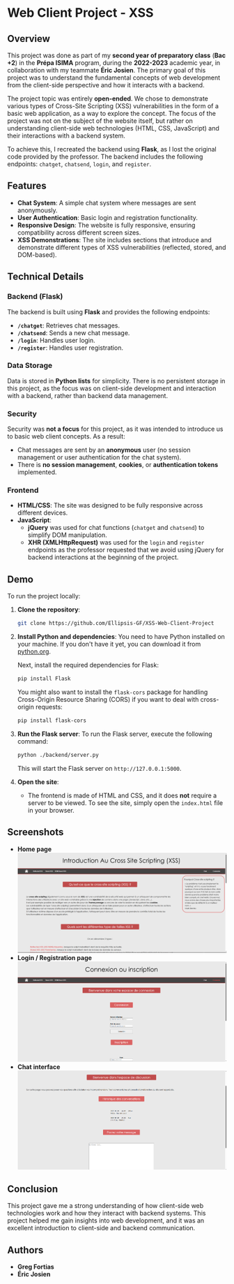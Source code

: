 # Web Client Project - XSS

## Overview

This project was done as part of my **second year of preparatory class** (**Bac +2**) in the **Prépa ISIMA** program, during the **2022-2023** academic year, in collaboration with my teammate **Éric Josien**. The primary goal of this project was to understand the fundamental concepts of web development from the client-side perspective and how it interacts with a backend.

The project topic was entirely **open-ended**. We chose to demonstrate various types of Cross-Site Scripting (XSS) vulnerabilities in the form of a basic web application, as a way to explore the concept. The focus of the project was not on the subject of the website itself, but rather on understanding client-side web technologies (HTML, CSS, JavaScript) and their interactions with a backend system.

To achieve this, I recreated the backend using **Flask**, as I lost the original code provided by the professor. The backend includes the following endpoints: `chatget`, `chatsend`, `login`, and `register`.

## Features

- **Chat System**: A simple chat system where messages are sent anonymously.
- **User Authentication**: Basic login and registration functionality.
- **Responsive Design**: The website is fully responsive, ensuring compatibility across different screen sizes.
- **XSS Demonstrations**: The site includes sections that introduce and demonstrate different types of XSS vulnerabilities (reflected, stored, and DOM-based).

## Technical Details

### Backend (Flask)

The backend is built using **Flask** and provides the following endpoints:

- **`/chatget`**: Retrieves chat messages.
- **`/chatsend`**: Sends a new chat message.
- **`/login`**: Handles user login.
- **`/register`**: Handles user registration.

### Data Storage

Data is stored in **Python lists** for simplicity. There is no persistent storage in this project, as the focus was on client-side development and interaction with a backend, rather than backend data management.

### Security

Security was **not a focus** for this project, as it was intended to introduce us to basic web client concepts. As a result:
- Chat messages are sent by an **anonymous** user (no session management or user authentication for the chat system).
- There is **no session management**, **cookies**, or **authentication tokens** implemented.

### Frontend

- **HTML/CSS**: The site was designed to be fully responsive across different devices.
- **JavaScript**: 
  - **jQuery** was used for chat functions (`chatget` and `chatsend`) to simplify DOM manipulation.
  - **XHR (XMLHttpRequest)** was used for the `login` and `register` endpoints as the professor requested that we avoid using jQuery for backend interactions at the beginning of the project.

## Demo

To run the project locally:

1. **Clone the repository**:
    ```bash
    git clone https://github.com/Ellipsis-GF/XSS-Web-Client-Project
    ```

2. **Install Python and dependencies**:
    You need to have Python installed on your machine. If you don't have it yet, you can download it from [python.org](https://www.python.org/).

    Next, install the required dependencies for Flask:

    ```bash
    pip install Flask
    ```

    You might also want to install the `flask-cors` package for handling Cross-Origin Resource Sharing (CORS) if you want to deal with cross-origin requests:

    ```bash
    pip install flask-cors
    ```

3. **Run the Flask server**:
    To run the Flask server, execute the following command:

    ```bash
    python ./backend/server.py
    ```

    This will start the Flask server on `http://127.0.0.1:5000`.

4. **Open the site**:
    - The frontend is made of HTML and CSS, and it does **not** require a server to be viewed. To see the site, simply open the `index.html` file in your browser.

## Screenshots

- **Home page**
![Home page](screenshots/Home.png)
- **Login / Registration page**
![Home page](screenshots/Login.png)
- **Chat interface**
![Home page](screenshots/Chat.png)

## Conclusion

This project gave me a strong understanding of how client-side web technologies work and how they interact with backend systems. This project helped me gain insights into web development, and it was an excellent introduction to client-side and backend communication.

## Authors

- **Greg Fortias**
- **Éric Josien**